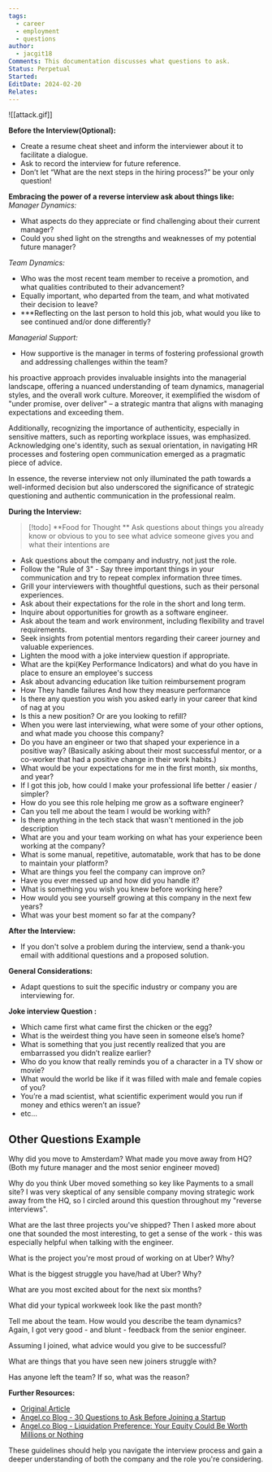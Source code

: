 ```yaml
---
tags:
  - career
  - employment
  - questions
author:
  - jacgit18
Comments: This documentation discusses what questions to ask.
Status: Perpetual
Started: 
EditDate: 2024-02-20
Relates:
---
```

![[attack.gif]]

**Before the Interview(Optional):**
- Create a resume cheat sheet and inform the interviewer about it to facilitate a dialogue.
- Ask to record the interview for future reference.
- Don’t let “What are the next steps in the hiring process?” be your only question!  

**Embracing the power of a reverse interview ask about things like:**
*Manager Dynamics:*
- What aspects do they appreciate or find challenging about their current manager?
- Could you shed light on the strengths and weaknesses of my potential future manager?

*Team Dynamics:*
- Who was the most recent team member to receive a promotion, and what qualities contributed to their advancement?
- Equally important, who departed from the team, and what motivated their decision to leave?
- ***Reflecting on the last person to hold this job, what would you like to see continued and/or done differently? 
 
 *Managerial Support:*
- How supportive is the manager in terms of fostering professional growth and addressing challenges within the team?

his proactive approach provides invaluable insights into the managerial landscape, offering a nuanced understanding of team dynamics, managerial styles, and the overall work culture. Moreover, it exemplified the wisdom of "under promise, over deliver" – a strategic mantra that aligns with managing expectations and exceeding them.

Additionally, recognizing the importance of authenticity, especially in sensitive matters, such as reporting workplace issues, was emphasized. Acknowledging one's identity, such as sexual orientation, in navigating HR processes and fostering open communication emerged as a pragmatic piece of advice.

In essence, the reverse interview not only illuminated the path towards a well-informed decision but also underscored the significance of strategic questioning and authentic communication in the professional realm.

**During the Interview:**
>[!todo] 
>**Food for Thought **
>Ask questions about things you already know or obvious to you to see what advice someone gives you and what their intentions are

- Ask questions about the company and industry, not just the role.
- Follow the "Rule of 3" - Say three important things in your communication and try to repeat complex information three times.
- Grill your interviewers with thoughtful questions, such as their personal experiences.
- Ask about their expectations for the role in the short and long term.
- Inquire about opportunities for growth as a software engineer.
- Ask about the team and work environment, including flexibility and travel requirements.
- Seek insights from potential mentors regarding their career journey and valuable experiences.
- Lighten the mood with a joke interview question if appropriate.
- What are the kpi(Key Performance Indicators) and what do you have in place to ensure an employee's success
- Ask about advancing education like tuition reimbursement program
- How They handle failures And how they measure performance
- Is there any question you wish you asked early in your career that kind of nag at you 
- Is this a new position? Or are you looking to refill?  
- When you were last interviewing, what were some of your other options, and what made you choose this company?  
- Do you have an engineer or two that shaped your experience in a positive way? (Basically asking about their most successful mentor, or a co-worker that had a positive change in their work habits.) 
- What would be your expectations for me in the first month, six months, and year?  
- If I got this job, how could I make your professional life better / easier / simpler?  
- How do you see this role helping me grow as a software engineer?  
- Can you tell me about the team I would be working with?  
- Is there anything in the tech stack that wasn't mentioned in the job description  
- What are you and your team working on what has your experience been working at the company?  
- What is some manual, repetitive, automatable, work that has to be done to maintain your platform?  
- What are things you feel the company can improve on?  
- Have you ever messed up and how did you handle it?  	
- What is something you wish you knew before working here?  
- How would you see yourself growing at this company in the next few years?  
- What was your best moment so far at the company?  

**After the Interview:**
- If you don't solve a problem during the interview, send a thank-you email with additional questions and a proposed solution.

**General Considerations:**
- Adapt questions to suit the specific industry or company you are interviewing for.


**Joke interview Question :**
- Which came first what came first the chicken or the egg?  
- What is the weirdest thing you have seen in someone else’s home?  
- What is something that you just recently realized that you are embarrassed you didn’t realize earlier?  
- Who do you know that really reminds you of a character in a TV show or movie?  
- What would the world be like if it was filled with male and female copies of you?  
- You’re a mad scientist, what scientific experiment would you run if money and ethics weren’t an issue?  
- etc...

## Other Questions Example

Why did you move to Amsterdam? What made you move away from HQ? (Both my future manager and the most senior engineer moved)  
  
Why do you think Uber moved something so key like Payments to a small site? I was very skeptical of any sensible company moving strategic work away from the HQ, so I circled around this question throughout my "reverse interviews".  
  
What are the last three projects you've shipped? Then I asked more about one that sounded the most interesting, to get a sense of the work - this was especially helpful when talking with the engineer.  
  
What is the project you're most proud of working on at Uber? Why?  
  
What is the biggest struggle you have/had at Uber? Why?  
  
What are you most excited about for the next six months?  
  
What did your typical workweek look like the past month?  
  
Tell me about the team. How would you describe the team dynamics? Again, I got very good - and blunt - feedback from the senior engineer.  
  
Assuming I joined, what advice would you give to be successful?  
  
What are things that you have seen new joiners struggle with?  
  
Has anyone left the team? If so, what was the reason?  
  

**Further Resources:**
- [Original Article](https://blog.pragmaticengineer.com/pragmatic-engineer-test/)
- [Angel.co Blog - 30 Questions to Ask Before Joining a Startup](https://angel.co/blog/30-questions-to-ask-before-joining-a-startup)
- [Angel.co Blog - Liquidation Preference: Your Equity Could Be Worth Millions or Nothing](https://angel.co/blog/liquidation-preference-your-equity-could-be-worth-millions-or-nothing)

These guidelines should help you navigate the interview process and gain a deeper understanding of both the company and the role you're considering.